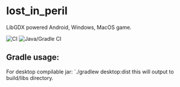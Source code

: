 # lost_in_peril
LibGDX powered Android, Windows, MacOS game.

![CI](https://github.com/timmay54/lost_in_peril/workflows/CI/badge.svg)
![Java/Gradle CI](https://github.com/timmay54/lost_in_peril/workflows/Java/Gradle%20CI/badge.svg?branch=master)

## Gradle usage:

For desktop compilable jar:
`./gradlew desktop:dist
this will output to build/libs directory.
